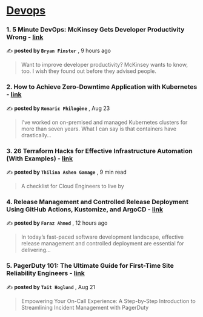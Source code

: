 
<h1><a href=https://medium.com/tag/devops/recommended target="_blank" rel="noopener noreferrer">Devops</a></h1>
<h3>1. 5 Minute DevOps: McKinsey Gets Developer Productivity Wrong - <a href=https://medium.com/@bdfinst/5-minute-devops-mckinsey-gets-developer-productivity-wrong-573b57cd6f6a?source=tag_recommended_feed---------0-84----------devops----------47c6a96c_6e93_412b_a1c6_36653f52b194------- target="_blank" rel="noopener noreferrer">link</a></h3>

✍️ **posted by `Bryan Finster`** <date> , 9 hours ago</date>

<blockquote>Want to improve developer productivity? McKinsey wants to know, too. I wish they found out before they advised people.</blockquote>

<h3>2. How to Achieve Zero-Downtime Application with Kubernetes - <a href=https://medium.com/devops-dev/how-to-achieve-zero-downtime-application-with-kubernetes-ba52fdea9a9b?source=tag_recommended_feed---------1-107----------devops----------47c6a96c_6e93_412b_a1c6_36653f52b194------- target="_blank" rel="noopener noreferrer">link</a></h3>

✍️ **posted by `Romaric Philogène`** <date> , Aug 23</date>

<blockquote>I’ve worked on on-premised and managed Kubernetes clusters for more than seven years. What I can say is that containers have drastically…</blockquote>

<h3>3. 26 Terraform Hacks for Effective Infrastructure Automation (With Examples) - <a href=https://medium.com/platform-engineer/26-terraform-hacks-for-effective-infrastructure-automation-with-examples-d6d721c3d5e0?source=tag_recommended_feed---------2-85----------devops----------47c6a96c_6e93_412b_a1c6_36653f52b194------- target="_blank" rel="noopener noreferrer">link</a></h3>

✍️ **posted by `Thilina Ashen Gamage`** <date> , 9 min read</date>

<blockquote>A checklist for Cloud Engineers to live by</blockquote>

<h3>4. Release Management and Controlled Release Deployment Using GitHub Actions, Kustomize, and ArgoCD - <a href=https://medium.com/emumba/release-management-and-controlled-release-deployment-using-github-actions-kustomize-and-argocd-e3a88f3e5d1d?source=tag_recommended_feed---------3-84----------devops----------47c6a96c_6e93_412b_a1c6_36653f52b194------- target="_blank" rel="noopener noreferrer">link</a></h3>

✍️ **posted by `Faraz Ahmed`** <date> , 12 hours ago</date>

<blockquote>In today’s fast-paced software development landscape, effective release management and controlled deployment are essential for delivering…</blockquote>

<h3>5. PagerDuty 101: The Ultimate Guide for First-Time Site Reliability Engineers - <a href=https://medium.com/dev-genius/pagerduty-101-the-ultimate-guide-for-first-time-site-reliability-engineers-c8864dceebf0?source=tag_recommended_feed---------4-107----------devops----------47c6a96c_6e93_412b_a1c6_36653f52b194------- target="_blank" rel="noopener noreferrer">link</a></h3>

✍️ **posted by `Tait Hoglund`** <date> , Aug 21</date>

<blockquote>Empowering Your On-Call Experience: A Step-by-Step Introduction to Streamlining Incident Management with PagerDuty</blockquote>

